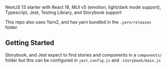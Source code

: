 NextJS 13 starter with React 18, MUI v5 (emotion, light/dark mode support), Typescript, Jest, Testing Library, and Storybook support

This repo also uses Yarn2, and has yarn bundled in the `.yarn/releases` folder

## Getting Started

Storybook, and Jest expect to find stories and components in a `components/` folder but this can be configured in
`jest.config.js` and `.storybook/main.js`
